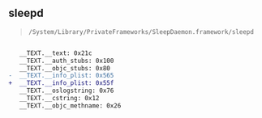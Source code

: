 ## sleepd

> `/System/Library/PrivateFrameworks/SleepDaemon.framework/sleepd`

```diff

   __TEXT.__text: 0x21c
   __TEXT.__auth_stubs: 0x100
   __TEXT.__objc_stubs: 0x80
-  __TEXT.__info_plist: 0x565
+  __TEXT.__info_plist: 0x55f
   __TEXT.__oslogstring: 0x76
   __TEXT.__cstring: 0x12
   __TEXT.__objc_methname: 0x26

```
